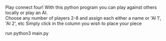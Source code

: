 Play connect four!
With this python program you can play against others locally or play an AI.  
Choose any number of players 2-8 and assign each either a name or 'AI 1', 'AI 2', etc
Simply click in the column you wish to place your piece

run python3 main.py
